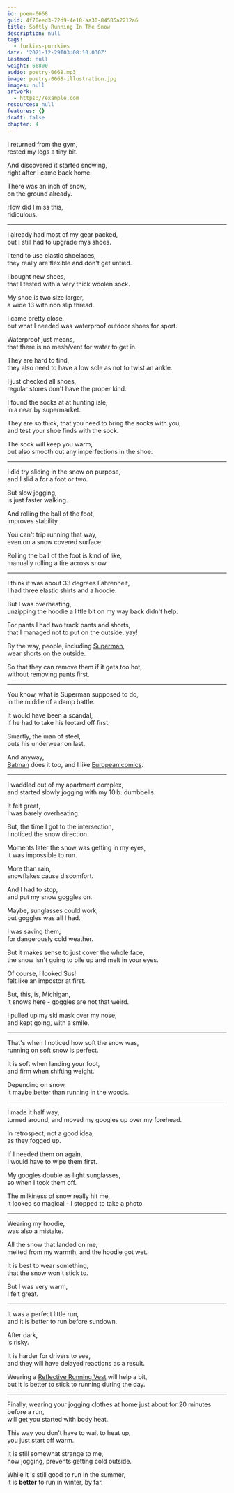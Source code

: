 ```yaml
---
id: poem-0668
guid: 4f70eed3-72d9-4e18-aa30-84585a2212a6
title: Softly Running In The Snow
description: null
tags:
  - furkies-purrkies
date: '2021-12-29T03:08:10.030Z'
lastmod: null
weight: 66800
audio: poetry-0668.mp3
image: poetry-0668-illustration.jpg
images: null
artwork:
  - https://example.com
resources: null
features: {}
draft: false
chapter: 4
---
```


I returned from the gym,\
rested my legs a tiny bit.

And discovered it started snowing,\
right after I came back home.

There was an inch of snow,\
on the ground already.

How did I miss this,\
ridiculous.

---

I already had most of my gear packed,\
but I still had to upgrade mys shoes.

I tend to use elastic shoelaces,\
they really are flexible and don't get untied.

I bought new shoes,\
that I tested with a very thick woolen sock.

My shoe is two size larger,\
a wide 13 with non slip thread.

I came pretty close,\
but what I needed was waterproof outdoor shoes for sport.

Waterproof just means,\
that there is no mesh/vent for water to get in.

They are hard to find,\
they also need to have a low sole as not to twist an ankle.

I just checked all shoes,\
regular stores don't have the proper kind.

I found the socks at at hunting isle,\
in a near by supermarket.

They are so thick, that you need to bring the socks with you,\
and test your shoe finds with the sock.

The sock will keep you warm,\
but also smooth out any imperfections in the shoe.

---

I did try sliding in the snow on purpose,\
and I slid a for a foot or two.

But slow jogging,\
is just faster walking.

And rolling the ball of the foot,\
improves stability.

You can't trip running that way,\
even on a snow covered surface.

Rolling the ball of the foot is kind of like,\
manually rolling a tire across snow.

---

I think it was about 33 degrees Fahrenheit,\
I had three elastic shirts and a hoodie.

But I was overheating,\
unzipping the hoodie a little bit on my way back didn't help.

For pants I had two track pants and shorts,\
that I managed not to put on the outside, yay!

By the way, people, including [Superman](https://wikiless.org/wiki/Superman?lang=en),\
wear shorts on the outside.

So that they can remove them if it gets too hot,\
without removing pants first.

---

You know, what is Superman supposed to do,\
in the middle of a damp battle.

It would have been a scandal,\
if he had to take his leotard off first.

Smartly, the man of steel,\
puts his underwear on last.

And anyway,\
[Batman](https://wikiless.org/wiki/Batman?lang=en) does it too, and I like [European comics](https://www.youtube.com/watch?v=BSh4-0by2No).

---

I waddled out of my apartment complex,\
and started slowly jogging with my 10lb. dumbbells.

It felt great,\
I was barely overheating.

But, the time I got to the intersection,\
I noticed the snow direction.

Moments later the snow was getting in my eyes,\
it was impossible to run.

More than rain,\
snowflakes cause discomfort.

And I had to stop,\
and put my snow goggles on.

Maybe, sunglasses could work,\
but goggles was all I had.

I was saving them,\
for dangerously cold weather.

But it makes sense to just cover the whole face,\
the snow isn't going to pile up and melt in your eyes.

Of course, I looked Sus!\
felt like an impostor at first.

But, this, is, Michigan,\
it snows here - goggles are not that weird.

I pulled up my ski mask over my nose,\
and kept going, with a smile.

---

That's when I noticed how soft the snow was,\
running on soft snow is perfect.

It is soft when landing your foot,\
and firm when shifting weight.

Depending on snow,\
it maybe better than running in the woods.

---

I made it half way,\
turned around, and moved my googles up over my forehead.

In retrospect, not a good idea,\
as they fogged up.

If I needed them on again,\
I would have to wipe them first.

My googles double as light sunglasses,\
so when I took them off.

The milkiness of snow really hit me,\
it looked so magical - I stopped to take a photo.

---

Wearing my hoodie,\
was also a mistake.

All the snow that landed on me,\
melted from my warmth, and the hoodie got wet.

It is best to wear something,\
that the snow won't stick to.

But I was very warm,\
I felt great.

---

It was a perfect little run,\
and it is better to run before sundown.

After dark,\
is risky.

It is harder for drivers to see,\
and they will have delayed reactions as a result.

Wearing a [Reflective Running Vest](https://www.amazon.com/s?k=100%25+Reflective+Running+Vest) will help a bit,\
but it is better to stick to running during the day.

---

Finally, wearing your jogging clothes at home just about for 20 minutes before a run,\
will get you started with body heat.

This way you don't have to wait to heat up,\
you just start off warm.

It is still somewhat strange to me,\
how jogging, prevents getting cold outside.

While it is still good to run in the summer,\
it is **better** to run in winter, by far.
